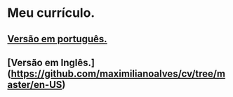 # Meu currículo.

## [Versão em português.](https://github.com/maximilianoalves/cv/tree/master/pt-BR)

## [Versão em Inglês.] (https://github.com/maximilianoalves/cv/tree/master/en-US)